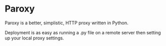 Paroxy
======

Paroxy is a better, simplistic, HTTP proxy written in Python.

Deployment is as easy as running a .py file on a remote server then setting up your local proxy settings.
